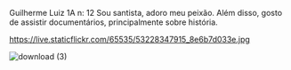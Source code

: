 Guilherme Luiz 1A n: 12
Sou santista, adoro meu peixão. Além disso, gosto de assistir documentários, principalmente sobre história.

https://live.staticflickr.com/65535/53228347915_8e6b7d033e.jpg

![download (3)](https://github.com/catatau034/js-catatau/assets/137064241/0d74411d-6c47-4afe-af10-8d6c952ee0d3)
